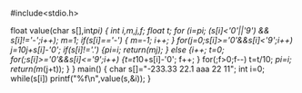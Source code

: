 #include<stdio.h>

float value(char s[],int*pi)
{    int i,m,j,f;
     float t;
     for (i=*pi; (s[i]<'0'||'9') && s[i]!='-';i++);
         m=1;
         if(s[i]=='-')
             { m=-1; i++; }
             for(j=0;s[i]>='0'&&s[i]<'9';i++)
                 j=10*j+s[i]-'0';
                  if(s[i]!='.')
                   {*pi=i; return(m*j); }
                  else
                   {i++; t=0;
                   for(;s[i]>='0'&&s[i]<='9';i++)
             		{t=t*10+s[i]-'0';
                        f++;
                        }
                   for(;f>0;f--)
                   t=t/10;
                   *pi=i;
                   return(m*(j+t));
                   }
}
main()
{    char s[]="-233.33 22.1 aaa 22 11";
     int i=0;
     while(s[i])
     printf("%f\n",value(s,&i));
}
    
     
         


